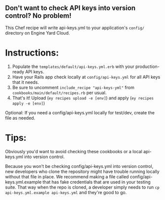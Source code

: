 Don't want to check API keys into version control? No problem!
--------------------------------------------------------------

This Chef recipe will write api-keys.yml to your application's `config/` directory on Engine Yard Cloud.

# Instructions:

1. Populate the `templates/default/api-keys.yml.erb` with your production-ready API keys.
2. Have your Rails app check locally at `config/api-keys.yml` for all API keys that it needs.
3. Be sure to uncomment `include_recipe "api-keys-yml"` from `cookbooks/main/default/recipes.rb` per usual.
4. That's it! Upload (`ey recipes upload -e [env]`) and apply (`ey recipes apply -e [env]`)

Optional: 
If you need a config/api-keys.yml locally for test/dev, create the file as needed. 

# Tips:

Obviously you'd want to avoid checking these cookbooks or a local api-keys.yml into version control. 

Because you won't be checking config/api-keys.yml into version control, new developers who clone the repository might have trouble running locally without that file in place. We recommend making a file called config/api-keys.yml.example that has fake credentials that are used in your testing suite. That way when the repo is cloned, a developer simply needs to run `cp api-keys.yml.example api-keys.yml` and they're good to go. 
